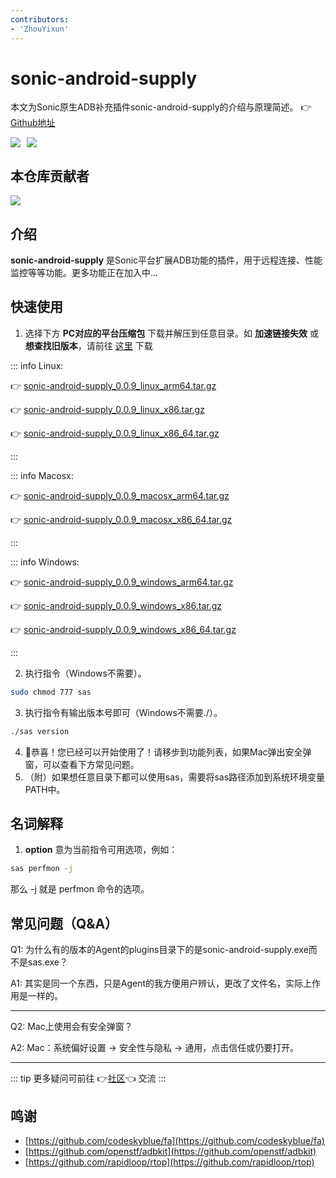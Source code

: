 ```yaml
---
contributors:
- 'ZhouYixun'
---
```


# sonic-android-supply

本文为Sonic原生ADB补充插件sonic-android-supply的介绍与原理简述。 👉[Github地址](https://github.com/SonicCloudOrg/sonic-android-supply)

<div style="display: flex">
<img src="https://img.shields.io/github/stars/SonicCloudOrg/sonic-android-supply?style=social">
<img style="margin-left:10px" src="https://img.shields.io/github/forks/SonicCloudOrg/sonic-android-supply?style=social">
</div>

## 本仓库贡献者

<a href="https://github.com/SonicCloudOrg/sonic-android-supply/graphs/contributors">
  <img src="https://contrib.rocks/image?repo=SonicCloudOrg/sonic-android-supply" />
</a>

## 介绍

**sonic-android-supply** 是Sonic平台扩展ADB功能的插件，用于远程连接、性能监控等等功能。更多功能正在加入中...

## 快速使用

1. 选择下方 **PC对应的平台压缩包** 下载并解压到任意目录。如 **加速链接失效** 或 **想查找旧版本**，请前往 <a href="https://github.com/SonicCloudOrg/sonic-android-supply/releases" target="_blank">这里</a> 下载

::: info Linux:

👉 <a href="https://gh.flyinbug.top/gh/https://github.com/SonicCloudOrg/sonic-android-supply/releases/download/v0.0.9/sonic-android-supply_0.0.9_linux_arm64.tar.gz" target="_blank">sonic-android-supply_0.0.9_linux_arm64.tar.gz</a>

👉 <a href="https://gh.flyinbug.top/gh/https://github.com/SonicCloudOrg/sonic-android-supply/releases/download/v0.0.9/sonic-android-supply_0.0.9_linux_x86.tar.gz" target="_blank">sonic-android-supply_0.0.9_linux_x86.tar.gz</a>

👉 <a href="https://gh.flyinbug.top/gh/https://github.com/SonicCloudOrg/sonic-android-supply/releases/download/v0.0.9/sonic-android-supply_0.0.9_linux_x86_64.tar.gz" target="_blank">sonic-android-supply_0.0.9_linux_x86_64.tar.gz</a>

:::

::: info Macosx:

👉 <a href="https://gh.flyinbug.top/gh/https://github.com/SonicCloudOrg/sonic-android-supply/releases/download/v0.0.9/sonic-android-supply_0.0.9_macosx_arm64.tar.gz" target="_blank">sonic-android-supply_0.0.9_macosx_arm64.tar.gz</a>

👉 <a href="https://gh.flyinbug.top/gh/https://github.com/SonicCloudOrg/sonic-android-supply/releases/download/v0.0.9/sonic-android-supply_0.0.9_macosx_x86_64.tar.gz" target="_blank">sonic-android-supply_0.0.9_macosx_x86_64.tar.gz</a>

:::

::: info Windows:

👉 <a href="https://gh.flyinbug.top/gh/https://github.com/SonicCloudOrg/sonic-android-supply/releases/download/v0.0.9/sonic-android-supply_0.0.9_windows_arm64.tar.gz" target="_blank">sonic-android-supply_0.0.9_windows_arm64.tar.gz</a>

👉 <a href="https://gh.flyinbug.top/gh/https://github.com/SonicCloudOrg/sonic-android-supply/releases/download/v0.0.9/sonic-android-supply_0.0.9_windows_x86.tar.gz" target="_blank">sonic-android-supply_0.0.9_windows_x86.tar.gz</a>

👉 <a href="https://gh.flyinbug.top/gh/https://github.com/SonicCloudOrg/sonic-android-supply/releases/download/v0.0.9/sonic-android-supply_0.0.9_windows_x86_64.tar.gz" target="_blank">sonic-android-supply_0.0.9_windows_x86_64.tar.gz</a>

:::

2. 执行指令（Windows不需要）。
```bash
sudo chmod 777 sas
```
3. 执行指令有输出版本号即可（Windows不需要./）。
```bash
./sas version
```
4. 🎉恭喜！您已经可以开始使用了！请移步到功能列表，如果Mac弹出安全弹窗，可以查看下方常见问题。
5. （附）如果想任意目录下都可以使用sas，需要将sas路径添加到系统环境变量PATH中。

## 名词解释

1. **option** 意为当前指令可用选项，例如：
```bash
sas perfmon -j
```
那么 -j 就是 perfmon 命令的选项。

## 常见问题（Q&A）

Q1: 为什么有的版本的Agent的plugins目录下的是sonic-android-supply.exe而不是sas.exe？

A1: 其实是同一个东西，只是Agent的我方便用户辨认，更改了文件名，实际上作用是一样的。

---

Q2: Mac上使用会有安全弹窗？

A2: Mac：系统偏好设置 -> 安全性与隐私 -> 通用，点击信任或仍要打开。

---

::: tip
更多疑问可前往 👉[社区](https://sonic-cloud.wiki)👈 交流
:::

## 鸣谢

- [https://github.com/codeskyblue/fa](https://github.com/codeskyblue/fa)
- [https://github.com/openstf/adbkit](https://github.com/openstf/adbkit)
- [https://github.com/rapidloop/rtop](https://github.com/rapidloop/rtop)

